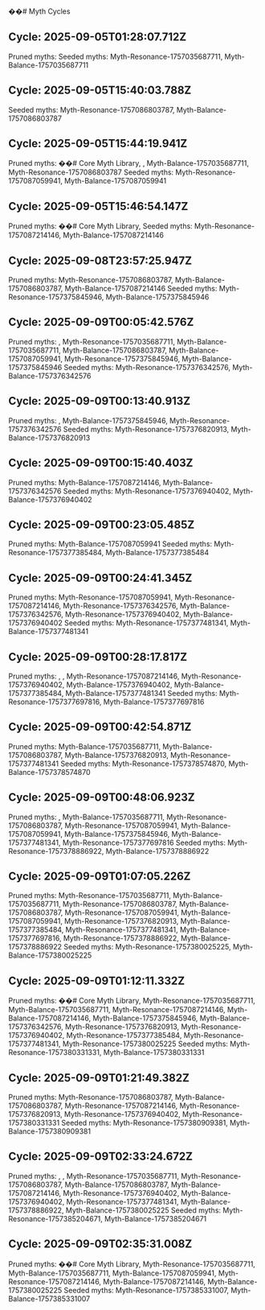 ��#   M y t h   C y c l e s 
 
 

## Cycle: 2025-09-05T01:28:07.712Z

Pruned myths:  
Seeded myths: Myth-Resonance-1757035687711, Myth-Balance-1757035687711

## Cycle: 2025-09-05T15:40:03.788Z

Seeded myths: Myth-Resonance-1757086803787, Myth-Balance-1757086803787

## Cycle: 2025-09-05T15:44:19.941Z

Pruned myths: ��#   C o r e   M y t h   L i b r a r y ,  , Myth-Balance-1757035687711, Myth-Resonance-1757086803787
Seeded myths: Myth-Resonance-1757087059941, Myth-Balance-1757087059941

## Cycle: 2025-09-05T15:46:54.147Z

Pruned myths: ��#   C o r e   M y t h   L i b r a r y ,  
Seeded myths: Myth-Resonance-1757087214146, Myth-Balance-1757087214146

## Cycle: 2025-09-08T23:57:25.947Z

Pruned myths: Myth-Resonance-1757086803787, Myth-Balance-1757086803787, Myth-Balance-1757087214146
Seeded myths: Myth-Resonance-1757375845946, Myth-Balance-1757375845946

## Cycle: 2025-09-09T00:05:42.576Z

Pruned myths:  , Myth-Resonance-1757035687711, Myth-Balance-1757035687711, Myth-Balance-1757086803787, Myth-Balance-1757087059941, Myth-Resonance-1757375845946, Myth-Balance-1757375845946
Seeded myths: Myth-Resonance-1757376342576, Myth-Balance-1757376342576

## Cycle: 2025-09-09T00:13:40.913Z

Pruned myths:  , Myth-Balance-1757375845946, Myth-Resonance-1757376342576
Seeded myths: Myth-Resonance-1757376820913, Myth-Balance-1757376820913

## Cycle: 2025-09-09T00:15:40.403Z

Pruned myths: Myth-Balance-1757087214146, Myth-Balance-1757376342576
Seeded myths: Myth-Resonance-1757376940402, Myth-Balance-1757376940402

## Cycle: 2025-09-09T00:23:05.485Z

Pruned myths: Myth-Balance-1757087059941
Seeded myths: Myth-Resonance-1757377385484, Myth-Balance-1757377385484

## Cycle: 2025-09-09T00:24:41.345Z

Pruned myths: Myth-Resonance-1757087059941, Myth-Resonance-1757087214146, Myth-Resonance-1757376342576, Myth-Balance-1757376342576, Myth-Resonance-1757376940402, Myth-Balance-1757376940402
Seeded myths: Myth-Resonance-1757377481341, Myth-Balance-1757377481341

## Cycle: 2025-09-09T00:28:17.817Z

Pruned myths:  ,  , Myth-Resonance-1757087214146, Myth-Resonance-1757376940402, Myth-Balance-1757376940402, Myth-Balance-1757377385484, Myth-Balance-1757377481341
Seeded myths: Myth-Resonance-1757377697816, Myth-Balance-1757377697816

## Cycle: 2025-09-09T00:42:54.871Z

Pruned myths: Myth-Balance-1757035687711, Myth-Balance-1757086803787, Myth-Balance-1757376820913, Myth-Resonance-1757377481341
Seeded myths: Myth-Resonance-1757378574870, Myth-Balance-1757378574870

## Cycle: 2025-09-09T00:48:06.923Z

Pruned myths:  , Myth-Balance-1757035687711, Myth-Resonance-1757086803787, Myth-Resonance-1757087059941, Myth-Balance-1757087059941, Myth-Balance-1757375845946, Myth-Balance-1757377481341, Myth-Resonance-1757377697816
Seeded myths: Myth-Resonance-1757378886922, Myth-Balance-1757378886922

## Cycle: 2025-09-09T01:07:05.226Z

Pruned myths: Myth-Resonance-1757035687711, Myth-Balance-1757035687711, Myth-Resonance-1757086803787, Myth-Balance-1757086803787, Myth-Resonance-1757087059941, Myth-Balance-1757087059941, Myth-Resonance-1757376820913, Myth-Balance-1757377385484, Myth-Resonance-1757377481341, Myth-Balance-1757377697816, Myth-Resonance-1757378886922, Myth-Balance-1757378886922
Seeded myths: Myth-Resonance-1757380025225, Myth-Balance-1757380025225

## Cycle: 2025-09-09T01:12:11.332Z

Pruned myths: ��#   C o r e   M y t h   L i b r a r y , Myth-Resonance-1757035687711, Myth-Balance-1757035687711, Myth-Resonance-1757087214146, Myth-Balance-1757087214146, Myth-Balance-1757375845946, Myth-Balance-1757376342576, Myth-Resonance-1757376820913, Myth-Resonance-1757376940402, Myth-Resonance-1757377385484, Myth-Resonance-1757377481341, Myth-Resonance-1757380025225
Seeded myths: Myth-Resonance-1757380331331, Myth-Balance-1757380331331

## Cycle: 2025-09-09T01:21:49.382Z

Pruned myths: Myth-Resonance-1757086803787, Myth-Balance-1757086803787, Myth-Resonance-1757087214146, Myth-Resonance-1757376820913, Myth-Resonance-1757376940402, Myth-Resonance-1757380331331
Seeded myths: Myth-Resonance-1757380909381, Myth-Balance-1757380909381

## Cycle: 2025-09-09T02:33:24.672Z

Pruned myths:  ,  , Myth-Resonance-1757035687711, Myth-Resonance-1757086803787, Myth-Balance-1757086803787, Myth-Balance-1757087214146, Myth-Resonance-1757376940402, Myth-Balance-1757376940402, Myth-Resonance-1757377481341, Myth-Balance-1757378886922, Myth-Balance-1757380025225
Seeded myths: Myth-Resonance-1757385204671, Myth-Balance-1757385204671

## Cycle: 2025-09-09T02:35:31.008Z

Pruned myths: ��#   C o r e   M y t h   L i b r a r y , Myth-Resonance-1757035687711, Myth-Balance-1757035687711, Myth-Balance-1757087059941, Myth-Resonance-1757087214146, Myth-Balance-1757087214146, Myth-Balance-1757380025225
Seeded myths: Myth-Resonance-1757385331007, Myth-Balance-1757385331007
